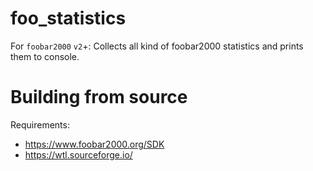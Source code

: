 # foo_statistics
For `foobar2000` `v2`+: Collects all kind of foobar2000 statistics and prints them to console.

# Building from source
Requirements:
* https://www.foobar2000.org/SDK
* https://wtl.sourceforge.io/
